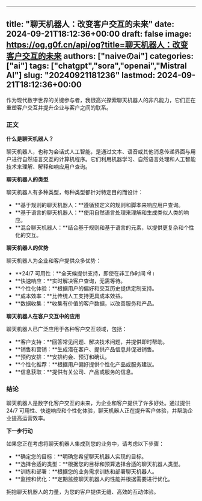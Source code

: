 
---
title: "聊天机器人：改变客户交互的未来"
date: 2024-09-21T18:12:36+00:00
draft: false
image: https://og.g0f.cn/api/og?title=聊天机器人：改变客户交互的未来
authors: ["naiveのai"]
categories: ["ai"]
tags: ["chatgpt","sora","openai","Mistral AI"]
slug: "20240921181236"
lastmod: 2024-09-21T18:12:36+00:00
---
作为现代数字世界的关键参与者，我很高兴探索聊天机器人的非凡能力，它们正在重塑客户交互并提升企业与客户之间的联系。

### 正文

**什么是聊天机器人？**

聊天机器人，也称为会话式人工智能，是通过文本、语音或其他消息传递界面与用户进行自然语言交互的计算机程序。它们利用机器学习、自然语言处理和人工智能技术来理解、解释和响应用户查询。

**聊天机器人的类型**

聊天机器人有多种类型，每种类型都针对特定目的而设计：

* **基于规则的聊天机器人：**遵循预定义的规则和脚本来响应用户查询。
* **基于语言的聊天机器人：**使用自然语言处理来理解和生成类似人类的响应。
* **混合聊天机器人：**结合基于规则和基于语言的元素，以提供更复杂和个性化的交互。

**聊天机器人的优势**

聊天机器人为企业和客户提供众多优势：

* **24/7 可用性：**全天候提供支持，即使在非工作时间 भी।
* **快速响应：**实时解决客户查询，无需等待。
* **个性化体验：**根据用户的偏好和交互历史提供定制支持。
* **成本效率：**比传统人工支持更具成本效益。
* **数据收集：**收集有价值的客户数据，以改善服务和产品。

**聊天机器人在客户交互中的应用**

聊天机器人已广泛应用于各种客户交互领域，包括：

* **客户支持：**回答常见问题、解决技术问题，并提供即时帮助。
* **销售和营销：**生成潜在客户、提供产品信息并促进销售。
* **预约安排：**安排约会、预订和确认。
* **个性化推荐：**根据用户偏好提供个性化产品或服务建议。
* **信息获取：**提供有关公司、产品或服务的信息。

### 结论

聊天机器人是数字化客户交互的未来，为企业和客户提供了许多好处。通过提供 24/7 可用性、快速响应和个性化体验，聊天机器人正在提升客户体验，并帮助企业提高运营效率。

**下一步行动**

如果您正在考虑将聊天机器人集成到您的业务中，请考虑以下步骤：

* **确定您的目标：**明确您希望聊天机器人实现的目标。
* **选择合适的类型：**根据您的目标和预算选择合适的聊天机器人类型。
* **训练和部署：**根据您的业务需求训练和部署聊天机器人。
* **监控和优化：**定期监控聊天机器人的性能并根据需要进行优化。

拥抱聊天机器人的力量，为您的客户提供无缝、高效的互动体验。